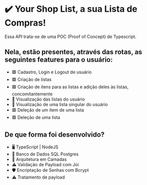 <h1>✔️ Your Shop List, a sua Lista de Compras!</h1>

<p>
Essa API trata-se de uma POC (Proof of Concept) de Typescript.
<br/>

<h2>Nela, estão presentes, através das rotas, as seguintes features para o usuário:</h2>
<ul>
  <li>🟩 Cadastro, Login e Logout de usuário</li>
  <li>🟩 Criação de listas</li>
  <li>🟩 Criação de itens para as listas e adição deles às listas, concomitantemente</li>
  <li>🔭 Visualização das listas do usuário</li>
  <li>🔭 Visualização de uma lista singular do usuário</li>
  <li>🟥 Deleção de um item de uma lista</li>
  <li>🟥 Deleção de uma lista</li>
</ul>

<h2>De que forma foi desenvolvido?</h2>
<ul>
  <li>🖥️ TypeScript | NodeJS</li>
  <li>🐘 Banco de Dados SQL Postgres</li>
  <li>📐 Arquitetura em Camadas</li>
  <li>⚠ Validação de Payload com Joi</li>
  <li>🛡️ Encriptação de Senhas com Bcrypt</li>
  <li>⚠ Tratamento de payload</li>
</ul>

</p>
